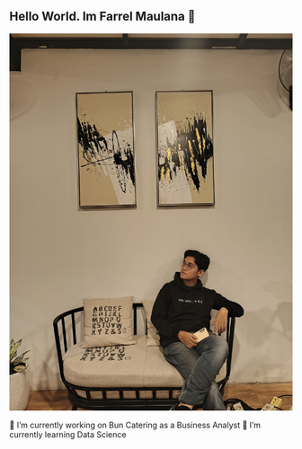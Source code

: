 ## Hello World. Im Farrel Maulana 👋
![Farrelmaulana31](img/foto.jpg)
<!--
**Farrelmaulana31/Farrelmaulana31** is a ✨ _special_ ✨ repository because its `README.md` (this file) appears on your GitHub profile.

Here are some ideas to get you started:

- 🔭 I’m currently working on ...
- 🌱 I’m currently learning ...
- 👯 I’m looking to collaborate on ...
- 🤔 I’m looking for help with ...
- 💬 Ask me about ...
- 📫 How to reach me: ...
- 😄 Pronouns: ...
- ⚡ Fun fact: ...
-->
🔭 I’m currently working on Bun Catering as a Business Analyst
🌱 I’m currently learning Data Science

